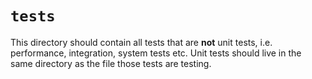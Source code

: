# `tests`

This directory should contain all tests that are **not** unit tests, i.e. performance, integration, system tests etc. Unit tests should live in the same directory as the file those tests are testing.
